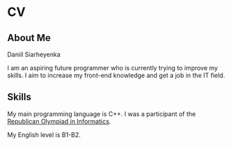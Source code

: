 # **CV**
## **About Me**
Daniil Siarheyenka

I am an aspiring future programmer who is currently trying to improve my skills. I aim to increase my front-end knowledge and get a job in the IT field.
 ## **Skills**
My main programming language is C++. I was a participant of the [Republican Olympiad in Informatics](https://adu.by/ru/uchenikam/respublikanskaya-olimpiada-po-uchebnym-predmetam/informatika.html). 

My English level is B1-B2.